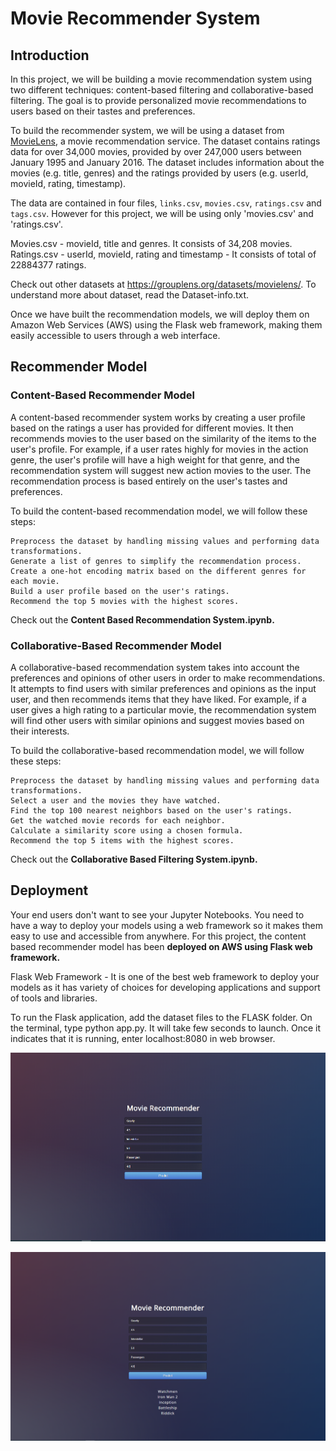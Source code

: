 # Movie Recommender System

## Introduction

In this project, we will be building a movie recommendation system using two different techniques: content-based filtering and collaborative-based filtering. The goal is to provide personalized movie recommendations to users based on their tastes and preferences.

To build the recommender system, we will be using a dataset from [MovieLens](http://movielens.org), a movie recommendation service. The dataset contains ratings data for over 34,000 movies, provided by over 247,000 users between January 1995 and January 2016. The dataset includes information about the movies (e.g. title, genres) and the ratings provided by users (e.g. userId, movieId, rating, timestamp).

The data are contained in four files, `links.csv`, `movies.csv`, `ratings.csv` and `tags.csv`. However for this project, we will be using only 'movies.csv' and 'ratings.csv'.

Movies.csv - movieId, title and genres. It consists of 34,208 movies.
Ratings.csv - userId, movieId, rating and timestamp - It consists of total of 22884377 ratings.

Check out other datasets at https://grouplens.org/datasets/movielens/. To understand more about dataset, read the Dataset-info.txt. 

Once we have built the recommendation models, we will deploy them on Amazon Web Services (AWS) using the Flask web framework, making them easily accessible to users through a web interface.

## Recommender Model

### Content-Based Recommender Model

A content-based recommender system works by creating a user profile based on the ratings a user has provided for different movies. It then recommends movies to the user based on the similarity of the items to the user's profile. For example, if a user rates highly for movies in the action genre, the user's profile will have a high weight for that genre, and the recommendation system will suggest new action movies to the user. The recommendation process is based entirely on the user's tastes and preferences.

To build the content-based recommendation model, we will follow these steps:

    Preprocess the dataset by handling missing values and performing data transformations.
    Generate a list of genres to simplify the recommendation process.
    Create a one-hot encoding matrix based on the different genres for each movie.
    Build a user profile based on the user's ratings.
    Recommend the top 5 movies with the highest scores.

Check out the <b>Content Based Recommendation System.ipynb.</b>

### Collaborative-Based Recommender Model

A collaborative-based recommendation system takes into account the preferences and opinions of other users in order to make recommendations. It attempts to find users with similar preferences and opinions as the input user, and then recommends items that they have liked. For example, if a user gives a high rating to a particular movie, the recommendation system will find other users with similar opinions and suggest movies based on their interests.

To build the collaborative-based recommendation model, we will follow these steps:

    Preprocess the dataset by handling missing values and performing data transformations.
    Select a user and the movies they have watched.
    Find the top 100 nearest neighbors based on the user's ratings.
    Get the watched movie records for each neighbor.
    Calculate a similarity score using a chosen formula.
    Recommend the top 5 items with the highest scores.

Check out the <b>Collaborative Based Filtering System.ipynb.</b>

## Deployment

Your end users don't want to see your Jupyter Notebooks. You need to have a way to deploy your models using a web framework so it makes them easy to use and accessible from anywhere. For this project, the content based recommender model has been <b> deployed on AWS using Flask web framework. </b>

Flask Web Framework - It is one of the best web framework to deploy your models as it has variety of choices for developing applications and support of tools and libraries.

To run the Flask application, add the dataset files to the FLASK folder. On the terminal, type python app.py. It will take few seconds to launch. Once it indicates that it is running, enter localhost:8080 in web browser.

![alt text](https://github.com/kdave97/Movie-Recommender/blob/master/FLASK/app_images/movie.PNG)

![alt text](https://github.com/kdave97/Movie-Recommender/blob/master/FLASK/app_images/movie_2.PNG)
